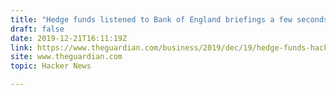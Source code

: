 ```yaml
---
title: "Hedge funds listened to Bank of England briefings a few seconds earlier"
draft: false
date: 2019-12-21T16:11:19Z
link: https://www.theguardian.com/business/2019/dec/19/hedge-funds-hacked-into-bank-of-england-briefings?utm_medium=RSS&utm_source=hune
site: www.theguardian.com
topic: Hacker News  

---
```

